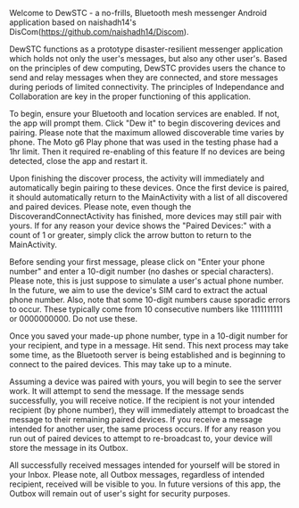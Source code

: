 Welcome to DewSTC - a no-frills, Bluetooth mesh messenger Android application based on naishadh14's DisCom(https://github.com/naishadh14/Discom).

DewSTC functions as a prototype disaster-resilient messenger application which holds not only the user's messages, but also any other user's.
Based on the principles of dew computing, DewSTC provides users the chance to send and relay messages when they are connected, and store messages during periods of limited connectivity.
The principles of Independance and Collaboration are key in the proper functioning of this application.

To begin, ensure your Bluetooth and location services are enabled. If not, the app will prompt them. 
Click "Dew it" to begin discovering devices and pairing. Please note that the maximum allowed discoverable time varies by phone. 
The Moto g6 Play phone that was used in the testing phase had a 1hr limit. Then it required re-enabling of this feature
If no devices are being detected, close the app and restart it.

Upon finishing the discover process, the activity will immediately and automatically begin pairing to these devices.
Once the first device is paired, it should automatically return to the MainActivity with a list of all discovered and paired devices. 
Please note, even though the DiscoverandConnectActivity has finished, more devices may still pair with yours.
If for any reason your device shows the "Paired Devices:" with a count of 1 or greater, simply click the arrow button to return to the MainActivity.

Before sending your first message, please click on "Enter your phone number" and enter a 10-digit number (no dashes or special characters).
Please note, this is just suppose to simulate a user's actual phone number. In the future, we aim to use the device's SIM card to extract the actual phone number.
Also, note that some 10-digit numbers cause sporadic errors to occur. These typically come from 10 consecutive numbers like 1111111111 or 0000000000. Do not use these.

Once you saved your made-up phone number, type in a 10-digit number for your recipient, and type in a message. Hit send.
This next process may take some time, as the Bluetooth server is being established and is beginning to connect to the paired devices. 
This may take up to a minute.

Assuming a device was paired with yours, you will begin to see the server work. It will attempt to send the message.
If the message sends successfully, you will receive notice.
If the recipient is not your intended recipient (by phone number), they will immediately attempt to broadcast the message to their remaining paired devices. 
If you receive a message intended for another user, the same process occurs. If for any reason you run out of paired devices to attempt to re-broadcast to, your device will store the message in its Outbox.

All successfully received messages intended for yourself will be stored in your Inbox.
Please note, all Outbox messages, regardless of intended recipient, received will be visible to you. In future versions of this app, the Outbox will remain out of user's sight for security purposes.
